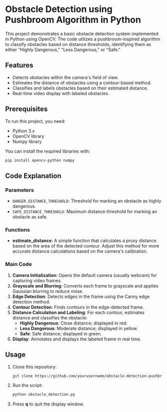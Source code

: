 # Obstacle Detection using Pushbroom Algorithm in Python

This project demonstrates a basic obstacle detection system implemented in Python using OpenCV. The code utilizes a pushbroom-inspired algorithm to classify obstacles based on distance thresholds, identifying them as either "Highly Dangerous," "Less Dangerous," or "Safe."

## Features

- Detects obstacles within the camera's field of view.
- Estimates the distance of obstacles using a contour-based method.
- Classifies and labels obstacles based on their estimated distance.
- Real-time video display with labeled obstacles.

## Prerequisites

To run this project, you need:

- Python 3.x
- OpenCV library
- Numpy library

You can install the required libraries with:

 ```bash
pip install opencv-python numpy
```

## Code Explanation

### Parameters
- `DANGER_DISTANCE_THRESHOLD`: Threshold for marking an obstacle as highly dangerous.
- `SAFE_DISTANCE_THRESHOLD`: Maximum distance threshold for marking an obstacle as safe.

### Functions
- **estimate_distance**: A simple function that calculates a proxy distance based on the area of the detected contour. Adjust this method for more accurate distance calculations based on the camera's calibration.

### Main Code
1. **Camera Initialization**: Opens the default camera (usually webcam) for capturing video frames.
2. **Grayscale and Blurring**: Converts each frame to grayscale and applies Gaussian blurring to reduce noise.
3. **Edge Detection**: Detects edges in the frame using the Canny edge detection method.
4. **Contour Detection**: Finds contours in the edge-detected frame.
5. **Distance Calculation and Labeling**: For each contour, estimates distance and classifies the obstacle:
    - **Highly Dangerous**: Close distance; displayed in red.
    - **Less Dangerous**: Moderate distance; displayed in yellow.
    - **Safe**: Safe distance; displayed in green.
6. **Display**: Annotates and displays the labeled frame in real time.

## Usage

1. Clone this repository:
    ```bash
    git clone https://github.com/yourusername/obstacle-detection-pushbroom.git
    ```
2. Run the script:
    ```bash
    python obstacle_detection.py
    ```

3. Press **q** to quit the display window.

